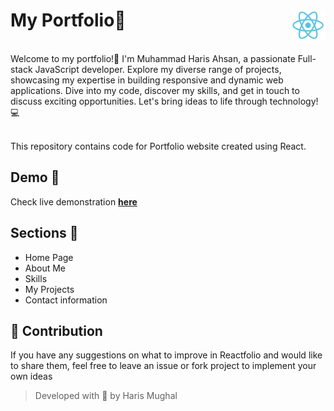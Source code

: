 # My Portfolio🌟 <img align="right" src="https://github.com/enikosoft/portfolio/blob/main/images/react.svg" height="50" alt="react icon"/>

<br/>
Welcome to my portfolio!👋 I'm Muhammad Haris Ahsan, a passionate Full-stack JavaScript developer. Explore my diverse range of projects, showcasing my expertise in building responsive and dynamic web applications. Dive into my code, discover my skills, and get in touch to discuss exciting opportunities. Let's bring ideas to life through technology!💻
<br />
<br />

This repository contains code for Portfolio website created using React.

## Demo 🎥

Check live demonstration <a href="https://muhammad-haris-ahsan.vercel.app/"><strong>here</strong></a>

## Sections :bookmark:

- Home Page
- About Me
- Skills
- My Projects
- Contact information

## 🌱 Contribution

If you have any suggestions on what to improve in Reactfolio and would like to share them, feel free to leave an issue or fork project to implement your own ideas


> Developed with 🤍 by Haris Mughal
<!-- VITE_CV_PATH="/public/harisDeveloperCV.pdf"
RESEND_API_KEY="re_PQKB7h6M_2sDgMv2dn9EUQrbP75gHhyPv" -->
